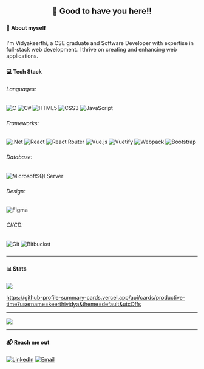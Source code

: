 ###

<h2 align="center">👋 Good to have you here!!</h2>

###
<!--ABOUT ME -->

<h4 align="left">🌱 About myself</h4>

###
<p align="left">
  I'm Vidyakeerthi, a CSE graduate and Software Developer with expertise in full-stack web development. I thrive on creating and enhancing web applications.
</p>


###
<h4 align="left">💻 Tech Stack</h4>

###
<h6>Languages:</h6>

![C](https://img.shields.io/badge/c-%2300599C.svg?style=for-the-badge&logo=c&logoColor=white) ![C#](https://img.shields.io/badge/c%23-%23239120.svg?style=for-the-badge&logo=csharp&logoColor=white) ![HTML5](https://img.shields.io/badge/html5-%23E34F26.svg?style=for-the-badge&logo=html5&logoColor=white) ![CSS3](https://img.shields.io/badge/css3-%231572B6.svg?style=for-the-badge&logo=css3&logoColor=white) ![JavaScript](https://img.shields.io/badge/javascript-%23323330.svg?style=for-the-badge&logo=javascript&logoColor=%23F7DF1E)
###
<h6>Frameworks:</h6>

![.Net](https://img.shields.io/badge/.NET-5C2D91?style=for-the-badge&logo=.net&logoColor=white) ![React](https://img.shields.io/badge/react-%2320232a.svg?style=for-the-badge&logo=react&logoColor=%2361DAFB) ![React Router](https://img.shields.io/badge/React_Router-CA4245?style=for-the-badge&logo=react-router&logoColor=white) ![Vue.js](https://img.shields.io/badge/vue.js-%2335495e.svg?style=for-the-badge&logo=vuedotjs&logoColor=%234FC08D) ![Vuetify](https://img.shields.io/badge/Vuetify-1867C0?style=for-the-badge&logo=vuetify&logoColor=AEDDFF) ![Webpack](https://img.shields.io/badge/webpack-%238DD6F9.svg?style=for-the-badge&logo=webpack&logoColor=black) ![Bootstrap](https://img.shields.io/badge/bootstrap-%238511FA.svg?style=for-the-badge&logo=bootstrap&logoColor=white)

###
<h6>Database:</h6>

![MicrosoftSQLServer](https://img.shields.io/badge/Microsoft%20SQL%20Server-CC2927?style=for-the-badge&logo=microsoft%20sql%20server&logoColor=white)

###
<h6>Design:</h6>

![Figma](https://img.shields.io/badge/figma-%23F24E1E.svg?style=for-the-badge&logo=figma&logoColor=white)

###
<h6>CI/CD:</h6>

![Git](https://img.shields.io/badge/git-%23F05033.svg?style=for-the-badge&logo=git&logoColor=white) ![Bitbucket](https://img.shields.io/badge/bitbucket-%230047B3.svg?style=for-the-badge&logo=bitbucket&logoColor=white)

###
---
<!-- STATISTICS ABOUT PROFILE -->
###
<h4 align="left">📊 Stats</h4>

###


![](https://github-readme-stats.vercel.app/api/top-langs/?username=Keerthividya&theme=default&hide_border=false&include_all_commits=false&count_private=false&layout=compact)

https://github-profile-summary-cards.vercel.app/api/cards/productive-time?username=keerthividya&theme=default&utcOffs

---
<!--  CONTRIBUTION AND STREAK BLOCK -->

![](https://github-readme-streak-stats.herokuapp.com/?user=Keerthividya&theme=default&hide_border=false)<br/>

---
<!-- SOCAIL MEDIA HANDLES -->

###
<h4 align="left">📬 Reach me out</h4>

###

[![LinkedIn](https://img.shields.io/badge/LinkedIn-%230077B5.svg?logo=linkedin&logoColor=white)](https://linkedin.com/in/vidya-keerthi) 
[![Email](https://img.shields.io/badge/Email-D14836?logo=gmail&logoColor=white)](mailto:keerthividya321@gmail.com)





